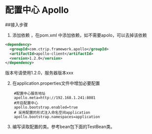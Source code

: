 # 配置中心 Apollo

##接入步骤
1. 添加依赖 ，在pom.xml 中添加依赖，如不需要apolo，可以去掉该依赖

```xml
<dependency>
  <groupId>com.ctrip.framework.apollo</groupId>
  <artifactId>apollo-client</artifactId>
  <version>1.2.0</version>
</dependency>
```

版本号请使用1.2.0，服务器版本xxx

2. 在application.properties文件中增加必要配置

```properties
    #配置中心服务地址
    apollo.meta=http://192.168.1.241:8081
    #开启配置中心
    apollo.bootstrap.enabled=true
    # 采用配置的形式注入命名空间application
    apollo.bootstrap.namespaces=application
```

3. 编写读取配置的类。参考bean包下面的TestBean类。
